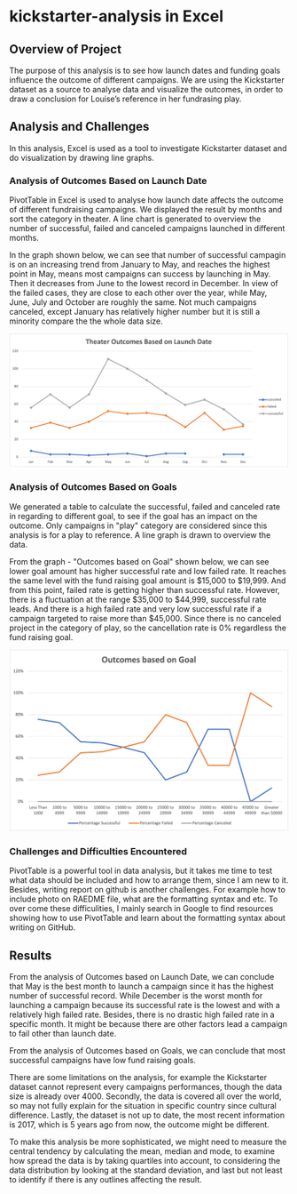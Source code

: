 # kickstarter-analysis in Excel

## Overview of Project
The purpose of this analysis is to see how launch dates and funding goals influence the outcome of different campaigns. We are using the Kickstarter dataset as a source to analyse data and visualize the outcomes, in order to draw a conclusion for Louise’s reference in her fundrasing play.


## Analysis and Challenges
In this analysis, Excel is used as a tool to investigate Kickstarter dataset and do visualization by drawing line graphs. 

### Analysis of Outcomes Based on Launch Date
PivotTable in Excel is used to analyse how launch date affects the outcome of different fundraising campaigns. We displayed the result by months and sort the category in theater. A line chart is generated to overview the number of successful, failed and canceled campaigns launched in different months. 

In the graph shown below, we can see that number of successful campagin is on an increasing trend from January to May, and reaches the highest point in May, means most campaigns can success by launching in May. Then it decreases from June to the lowest record in December. In view of the failed cases, they are close to each other over the year, while May, June, July and October are roughly the same. Not much campaigns canceled, except January has relatively higher number but it is still a minority compare the the whole data size.

![graph_1_Theater Outcomes Based on Launch Date](Resource/Theater_Outcomes_vs_Launch.png)

### Analysis of Outcomes Based on Goals
We generated a table to calculate the successful, failed and canceled rate in regarding to different goal, to see if the goal has an impact on the outcome. Only campaigns in "play" category are considered since this analysis is for a play to reference. A line graph is drawn to overview the data. 

From the graph - "Outcomes based on Goal" shown below, we can see lower goal amount has higher successful rate and low failed rate. It reaches the same level with the fund raising goal amount is $15,000 to $19,999. And from this point, failed rate is getting higher than successful rate. However, there is a fluctuation at the range $35,000 to $44,999, successful rate leads. And there is a high failed rate and very low successful rate if a campaign targeted to raise more than $45,000. Since there is no canceled project in the category of play, so the cancellation rate is 0% regardless the fund raising goal. 

![graph_1_Outcomes Based on Goal](Resource/Outcomes_vs_Goals.png)


### Challenges and Difficulties Encountered
PivotTable is a powerful tool in data analysis, but it takes me time to test what data should be included and how to arrange them, since I am new to it. Besides, writing report on github is another challenges. For example how to include photo on RAEDME file, what are the formatting syntax and etc. To over come these difficulities, I mainly search in Google to find resources showing how to use PivotTable and learn about the formatting syntax about writing on GitHub. 


## Results
From the analysis of Outcomes based on Launch Date, we can conclude that May is the best month to launch a campaign since it has the highest number of successful record. While December is the worst month for launching a campaign because its successful rate is the lowest and with a relatively high failed rate. Besides, there is no drastic high failed rate in a specific month. It might be because there are other factors lead a campaign to fail other than launch date. 

From the analysis of Outcomes based on Goals, we can conclude that most successful campaigns have low fund raising goals. 

There are some limitations on the analysis, for example the Kickstarter dataset cannot represent every campaigns performances, though the data size is already over 4000. Secondly, the data is covered all over the world, so may not fully explain for the situation in specific country since cultural difference. Lastly, the dataset is not up to date, the most recent information is 2017, which is 5 years ago from now, the outcome might be different. 

To make this analysis be more sophisticated, we might need to measure the central tendency by calculating the mean, median and mode, to examine how spread the data is by taking quartiles into account, to considering the data distribution by looking at the standard deviation, and last but not least to identify if there is any outlines affecting the result. 